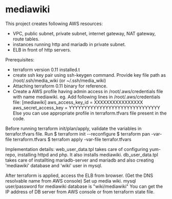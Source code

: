 # mediawiki
This project creates following AWS resources:
- VPC, public subnet, private subnet, internet gateway, NAT gateway, route tables.
- instances running http and mariadb in private subnet.
- ELB in front of http servers.

Prerequisites:
- terraform version 0.11 installed.t
- create ssh key pair using ssh-keygen command. 
  Provide key file path as /root/.ssh/media_wiki (or ~/.ssh/media_wiki)
- Attaching terraform 0.11 binary for reference.
- Create a AWS profile having admin access in /root/.aws/credentials file with name mediawiki.
eg. Add following lines in /root/.aws/credentials file: 
[mediawiki]
aws_access_key_id = XXXXXXXXXXXXXXXX
aws_secret_access_key = YYYYYYYYYYYYYYYYYYYYYYYYYYYYYY
Else you can use appropriate profile in terraform.tfvars file present in the code.

Before running terraform init/plan/apply, validate the variables in terrafor.tfvars file.
Run
$ terraform init --reconfigure
$ terraform pan -var-file terraform.tfvars
$ terrafom apply -var-file terrafor.tfvars

Implementation details:
web_user_data.tpl takes care of configuring yum-repo, installing httpd and php. It also installs mediawiki.
db_user_data.tpl takes care of installting mariadb-server and mariadb and also creating 'mediawiki' database and 'wiki' user in mysql.

After terraform is applied, access the ELB from browser. (Get the DNS resolvable name from AWS console)
Set up media wiki.
mysql user/password for mediawiki database is "wiki/mediawiki"
You can get the IP address of DB server from AWS console or from terraform state file.

